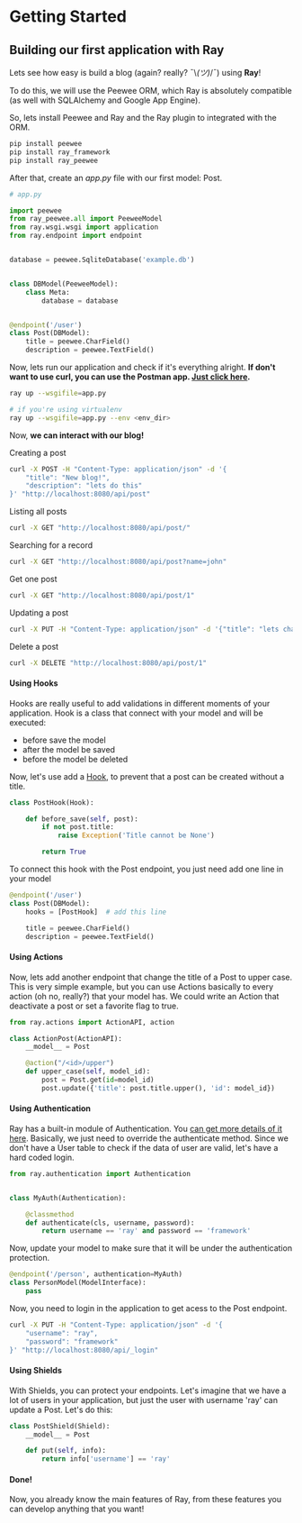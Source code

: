 # Getting Started


## Building our first application with Ray

Lets see how easy is build a blog (again? really? ¯\\_(ツ)_/¯) using **Ray**!

To do this, we will use the Peewee ORM, which Ray is absolutely compatible (as well with SQLAlchemy and Google App Engine).

So, lets install Peewee and Ray and the Ray plugin to integrated with the ORM.


```bash
pip install peewee
pip install ray_framework
pip install ray_peewee
```

After that, create an *app.py* file with our first model: Post.

```python
# app.py

import peewee
from ray_peewee.all import PeeweeModel
from ray.wsgi.wsgi import application
from ray.endpoint import endpoint


database = peewee.SqliteDatabase('example.db')


class DBModel(PeeweeModel):
    class Meta:
        database = database


@endpoint('/user')
class Post(DBModel):
    title = peewee.CharField()
    description = peewee.TextField()

```

Now, lets run our application and check if it's everything alright.
**If don't want to use curl, you can use the Postman app. [Just click here](https://www.getpostman.com/collections/46d9f79b0bc1a4df3909).**

```bash
ray up --wsgifile=app.py

# if you're using virtualenv
ray up --wsgifile=app.py --env <env_dir>
```

Now, **we can interact with our blog!**

Creating a post
```bash
curl -X POST -H "Content-Type: application/json" -d '{
    "title": "New blog!",
    "description": "lets do this"
}' "http://localhost:8080/api/post"
```

Listing all posts
```bash
curl -X GET "http://localhost:8080/api/post/"
```

Searching for a record
```bash
curl -X GET "http://localhost:8080/api/post?name=john"
```

Get one post
```bash
curl -X GET "http://localhost:8080/api/post/1"
```

Updating a post
```bash
curl -X PUT -H "Content-Type: application/json" -d '{"title": "lets change the title."}' "http://localhost:8080/api/post/1"
```

Delete a post
```bash
curl -X DELETE "http://localhost:8080/api/post/1"
```

#### Using Hooks
Hooks are really useful to add validations in different moments of your application. Hook is a class that connect with your model and will be executed:

* before save the model
* after the model be saved
* before the model be deleted

Now, let's use add a [Hook](http://localhost:8000/documentation/#hooks), to prevent that a post can be created without a title.

```python
class PostHook(Hook):

    def before_save(self, post):
        if not post.title:
            raise Exception('Title cannot be None')

        return True
```

To connect this hook with the Post endpoint, you just need add one line in your model
```python
@endpoint('/user')
class Post(DBModel):
    hooks = [PostHook]  # add this line

    title = peewee.CharField()
    description = peewee.TextField()

```

#### Using Actions

Now, lets add another endpoint that change the title of a Post to upper case. This is very simple example, but you can use Actions basically to every action (oh no, really?) that your model has. We could write an Action that deactivate a post or set a favorite flag to true.


```python
from ray.actions import ActionAPI, action

class ActionPost(ActionAPI):
    __model__ = Post

    @action("/<id>/upper")
    def upper_case(self, model_id):
        post = Post.get(id=model_id)
        post.update({'title': post.title.upper(), 'id': model_id})

```


#### Using Authentication

Ray has a built-in module of Authentication. You [can get more details of it here](https://rayframework.github.io/site/documentation/#authentication). Basically, we just need to override the authenticate method. Since we don't have a User table to check if the data of user are valid, let's have a hard coded login.

```python
from ray.authentication import Authentication


class MyAuth(Authentication):

    @classmethod
    def authenticate(cls, username, password):
        return username == 'ray' and password == 'framework'
```

Now, update your model to make sure that it will be under the authentication protection.
```python
@endpoint('/person', authentication=MyAuth)
class PersonModel(ModelInterface):
    pass
```

Now, you need to login in the application to get acess to the Post endpoint.
```bash
curl -X PUT -H "Content-Type: application/json" -d '{
    "username": "ray",
    "password": "framework"
}' "http://localhost:8080/api/_login"
```

#### Using Shields

With Shields, you can protect your endpoints. Let's imagine that we have a lot of users in your application, but just the user with username 'ray' can update a Post. Let's do this:

```python
class PostShield(Shield):
    __model__ = Post

    def put(self, info):
        return info['username'] == 'ray'
```


#### Done!

Now, you already know the main features of Ray, from these features you can develop anything that you want!
